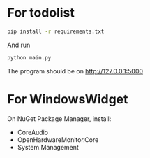 # For todolist
```bash
pip install -r requirements.txt
```
And run
```bash
python main.py
```
The program should be on http://127.0.0.1:5000



# For WindowsWidget
On NuGet Package Manager, install:
* CoreAudio
* OpenHardwareMonitor.Core
* System.Management
